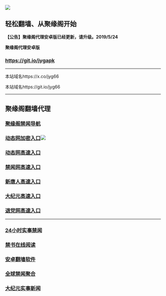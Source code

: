 ![](https://raw.githubusercontent.com/hao369/a/master/j.jpg)



## 轻松翻墙、从聚缘阁开始



**【公告】聚缘阁代理安卓版已经更新，请升级。2019/5/24**

 
**聚缘阁代理安卓版**
### https://git.io/jygapk  

***

本站域名https://x.co/jyg66 

本站域名https://git.io/jyg66



***






## 聚缘阁翻墙代理 

### [聚缘阁禁闻导航](https://h678.fve75.club/d)

### [动态网加密入口](https://h678.fve75.club/6/)![](https://raw.githubusercontent.com/hao369/a/master/jygdl.gif)

### [动态网高速入口](https://h678.fve75.club/6)


### [禁闻网高速入口](https://h678.fve75.club/ban)

### [新唐人高速入口](https://h678.fve75.club/6)

### [大纪元高速入口](https://h678.fve75.club/6)

### [退党网高速入口](https://h678.fve75.club/6)




***






### [24小时实事禁闻](https://git.io/fj3Go)

### [禁书在线阅读](https://github.com/txyzum203/djy/blob/master/gb/9p.md?flntdtv#1)


### [安卓翻墙软件](https://git.io/afq)

### [全球禁闻聚合](https://github.com/gfw-breaker/banned-news1/blob/master/README.md)

### [大纪元实事新闻](https://git.io/fjmgE)






